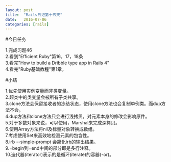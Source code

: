 ```yaml
---
layout: post
title:  "Rails日记第十五天"
date:   2016-07-06
categories: [rails]
---
```


#今日任务

1.完成习题46  
2.看到"Efficient Ruby"第16，17，18条  
3.看完"How to build a Dribble type app in Rails 4"  
4.看完"Ruby基础教程"第1章。  

#小结

1.优先使用实例变量而非类变量。  
2.超类中的类变量会被所有子类共享。  
3.clone方法会保留接收者的冻结状态，使用clone方法也会复制单例类。而dup方法不会。  
4.dup方法和clone方法只会进行浅拷贝，对元素本身的修改会影响原件。  
5.对于多数对象来说，可以使用，Marshal来完成深拷贝。  
6.使用Array方法将nil及标量对象转换成数组。  
7.考虑使用Set来高效地检测元素的包含性。  
8.irb --simple-prompt 会简化irb的输出结果。  
9.=begin到=end中间的部分即是多行注释。  
10.迭代器(iterator)表示的是循环(iterate)的容器(-or)。  

